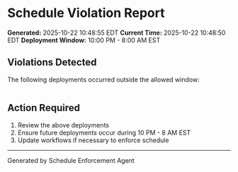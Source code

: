 # Schedule Violation Report

**Generated:** 2025-10-22 10:48:55 EDT
**Current Time:** 2025-10-22 10:48:50 EDT
**Deployment Window:** 10:00 PM - 8:00 AM EST

## Violations Detected

The following deployments occurred outside the allowed window:

```

```

## Action Required

1. Review the above deployments
2. Ensure future deployments occur during 10 PM - 8 AM EST
3. Update workflows if necessary to enforce schedule

---

Generated by Schedule Enforcement Agent
